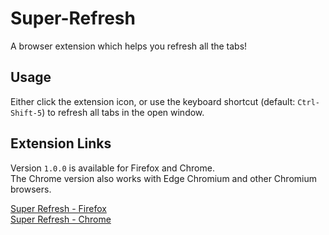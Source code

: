 # Super-Refresh
A browser extension which helps you refresh all the tabs!

## Usage

Either click the extension icon, or use the keyboard shortcut (default: `Ctrl-Shift-5`) to refresh all tabs in the open window.

## Extension Links
Version `1.0.0` is available for Firefox and Chrome.  
The Chrome version also works with Edge Chromium and other Chromium browsers.  

[Super Refresh - Firefox](https://addons.mozilla.org/en-US/firefox/addon/super-refresh/)  
[Super Refresh - Chrome](https://chrome.google.com/webstore/detail/super-refresh/dacnjaopeolhngffkagipnnlilhlmkhg) 
